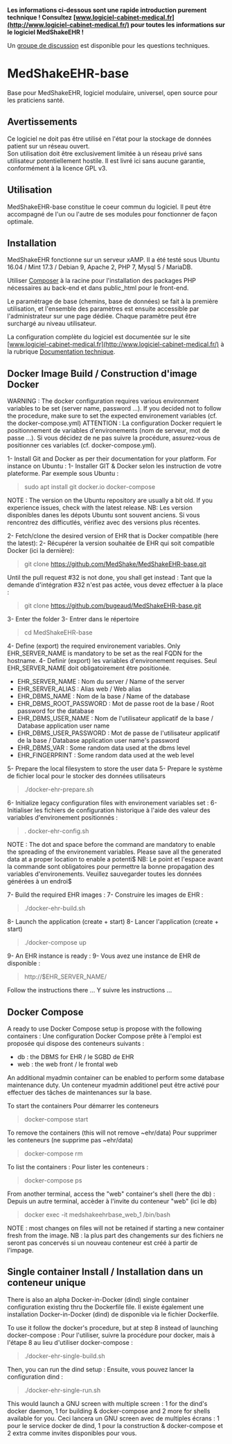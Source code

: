 **Les informations ci-dessous sont une rapide introduction purement technique !
Consultez [www.logiciel-cabinet-medical.fr](http://www.logiciel-cabinet-medical.fr/) pour toutes les informations sur le logiciel MedShakeEHR !**

Un [groupe de discussion](https://groups.google.com/forum/#!forum/medshakeehr) est disponible pour les questions techniques.

# MedShakeEHR-base
Base pour MedShakeEHR, logiciel modulaire, universel, open source pour les praticiens santé.

## Avertissements
Ce logiciel ne doit pas être utilisé en l'état pour la stockage de données patient sur un réseau ouvert.  
Son utilisation doit être exclusivement limitée à un réseau privé sans utilisateur potentiellement hostile.
Il est livré ici sans aucune garantie, conformément à la licence GPL v3.

## Utilisation
MedShakeEHR-base constitue le coeur commun du logiciel. Il peut être accompagné de l'un ou l'autre de ses modules pour fonctionner de façon optimale.

## Installation
MedShakeEHR fonctionne sur un serveur xAMP. Il a été testé sous Ubuntu 16.04 / Mint 17.3 / Debian 9, Apache 2, PHP 7, Mysql 5 / MariaDB.

Utiliser [Composer](https://getcomposer.org/download/) à la racine pour l'installation des packages PHP nécessaires au back-end et dans public_html pour le front-end.

Le paramétrage de base (chemins, base de données) se fait à la première utilisation, et l'ensemble des paramètres est ensuite accessible par l'administrateur sur une page dédiée.
Chaque paramètre peut être surchargé au niveau utilisateur.  

La configuration complète du logiciel est documentée sur le site [www.logiciel-cabinet-medical.fr](http://www.logiciel-cabinet-medical.fr/) à la rubrique [Documentation technique](http://www.logiciel-cabinet-medical.fr/documentation-technique/).

## Docker Image Build / Construction d'image Docker

WARNING : The docker configuration requires various environment variables to be set (server name, password ...). If you decided not to follow the procedure, make sure to set the expected environement variables (cf. the docker-compose.yml)
ATTENTION : La configuration Docker requiert le positionnement de variables d'environements (nom de serveur, mot de passe ...). Si vous décidez de ne pas suivre la procédure, assurez-vous de positionner ces variables (cf. docker-compose.yml).

1- Install Git and Docker as per their documentation for your platform. For instance on Ubuntu :
1- Installer GIT & Docker selon les instruction de votre plateforme. Par exemple sous Ubuntu :

>sudo apt install git docker.io docker-compose

NOTE : The version on the Ubuntu repository are usually a bit old. If you experience issues, check with the latest release.
NB: Les version disponibles danes les dépots Ubuntu sont souvent anciens. Si vous rencontrez des difficutlés, vérifiez avec des versions plus récentes.

2- Fetch/clone the desired version of EHR that is Docker compatible (here the latest):
2- Récupérer la version souhaitée de EHR qui soit compatible Docker (ici la dernière):

>git clone https://github.com/MedShake/MedShakeEHR-base.git

Until the pull request #32 is not done, you shall get instead :
Tant que la demande d'intégration #32 n'est pas actée, vous devez effectuer à la place :

>git clone https://github.com/bugeaud/MedShakeEHR-base.git

3- Enter the folder
3- Entrer dans le répertoire

>cd MedShakeEHR-base

4- Define (export) the required environement variables. Only EHR_SERVER_NAME is mandatory to be set as the real FQDN for the hostname.
4- Definir (export) les variables d'environement requises. Seul EHR_SERVER_NAME doit obligatoirement être positionée.

  - EHR_SERVER_NAME  : Nom du server / Name of the server
  - EHR_SERVER_ALIAS : Alias web / Web alias
  - EHR_DBMS_NAME : Nom de la base / Name of the database
  - EHR_DBMS_ROOT_PASSWORD : Mot de passe root de la base / Root password for the database
  - EHR_DBMS_USER_NAME :  Nom de l'utilisateur applicatif de la base / Database application user name
  - EHR_DBMS_USER_PASSWORD : Mot de passe de l'utilisateur applicatif de la base / Database application user name's password
  - EHR_DBMS_VAR : Some random data used at the dbms level
  - EHR_FINGERPRINT : Some random data used at the web level

5- Prepare the local filesystem to store the user data
5- Prepare le système de fichier local pour le stocker des données utilisateurs

> ./docker-ehr-prepare.sh

6- Initialize legacy configuration files with environement variables set :
6- Initialiser les fichiers de configuration historique à l'aide des valeur des variables d'environement positionnés :

> . docker-ehr-config.sh

NOTE : The dot and space before the command are mandatory to enable the spreading of the environement variables. Please save all the generated data at a proper location to enable a potenti$
NB: Le point et l'espace avant la commande sont obligatoires pour permettre la bonne propagation des variables d'environements. Veuillez sauvegarder toutes les données générées à un endroi$

7- Build the required EHR images :
7- Construire les images de EHR :

> ./docker-ehr-build.sh

8- Launch the application (create + start)
8- Lancer l'application (create + start)

> ./docker-compose up

9- An EHR instance is ready :
9- Vous avez une instance de EHR de disponible :

>http://$EHR_SERVER_NAME/

Follow the instructions there ...
Y suivre les instructions ...

## Docker Compose

A ready to use Docker Compose setup is propose with the following containers :
Une configuration Docker Compose prête à l'emploi est proposée qui dispose des conteneurs suivants :
- db : the DBMS for EHR / le SGBD de EHR
- web : the web front / le frontal web

An additional myadmin container can be enabled to perform some database maintenance duty.
Un conteneur myadmin additionel peut être activé pour effectuer des tâches de maintenances sur la base.

To start the containers
Pour démarrer les conteneurs

> docker-compose start

To remove the containers (this will not remove ~ehr/data)
Pour supprimer les conteneurs (ne supprime pas ~ehr/data)

> docker-compose rm

To list the containers :
Pour lister les conteneurs :

> docker-compose ps

From another terminal, access the "web" container's shell (here the db) :
Depuis un autre terminal, accèder à l'invite du conteneur "web" (ici le db)

> docker exec -it medshakeehrbase_web_1 /bin/bash

NOTE : most changes on files  will not be retained if starting a new container fresh from the image.
NB : la plus part des changements sur des fichiers ne seront pas concervés si un nouveau conteneur est créé à partir de l'impage.

## Single container Install / Installation dans un conteneur unique

There is also an alpha Docker-in-Docker (dind) single container configuration existing thru the Dockerfile file.
Il existe également une installation Docker-in-Docker (dind) de disponible via le fichier Dockerfile.

To use it follow the docker's procedure, but at step 8 instead of launching docker-compose :
Pour l'utiliser, suivre la procédure pour docker, mais à l'étape 8 au lieu d'utiliser docker-compose :

> ./docker-ehr-single-build.sh

Then, you can run the dind setup :
Ensuite, vous pouvez lancer la configuration dind :

> ./docker-ehr-single-run.sh

This would launch a GNU screen with multiple screen : 1 for the dind's docker daemon, 1 for building  & docker-compose and 2 more for shells available for you.
Ceci lancera un GNU screen avec de multiples écrans : 1 pour le service docker de dind, 1 pour la construction & docker-compose et 2 extra comme invites disponibles pour vous.
